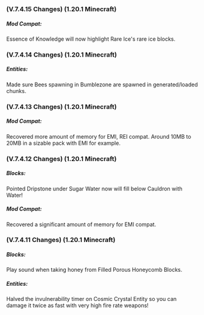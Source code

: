 ### **(V.7.4.15 Changes) (1.20.1 Minecraft)**

##### Mod Compat:
Essence of Knowledge will now highlight Rare Ice's rare ice blocks.


### **(V.7.4.14 Changes) (1.20.1 Minecraft)**

##### Entities:
Made sure Bees spawning in Bumblezone are spawned in generated/loaded chunks.


### **(V.7.4.13 Changes) (1.20.1 Minecraft)**

##### Mod Compat:
Recovered more amount of memory for EMI, REI compat. Around 10MB to 20MB in a sizable pack with EMI for example.


### **(V.7.4.12 Changes) (1.20.1 Minecraft)**

##### Blocks:
Pointed Dripstone under Sugar Water now will fill below Cauldron with Water!

##### Mod Compat:
Recovered a significant amount of memory for EMI compat.


### **(V.7.4.11 Changes) (1.20.1 Minecraft)**

##### Blocks:
Play sound when taking honey from Filled Porous Honeycomb Blocks.

##### Entities:
Halved the invulnerability timer on Cosmic Crystal Entity so you can damage it twice as fast with very high fire rate weapons!


